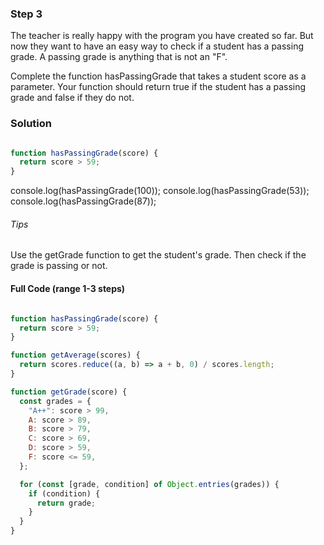 ### Step 3

The teacher is really happy with the
program you have created so far. But
now they want to have an easy way to
check if a student has a passing grade.
A passing grade is anything that is not an "F".

Complete the function hasPassingGrade
that takes a student score as a parameter.
Your function should return true if the
student has a passing grade and false if they do not.

### Solution
```js

function hasPassingGrade(score) {
  return score > 59;
}

```

console.log(hasPassingGrade(100));
console.log(hasPassingGrade(53));
console.log(hasPassingGrade(87));

###### Tips

Use the getGrade function to get the
student's grade. Then check if the
grade is passing or not.

#### Full Code (range 1-3 steps)

```js

function hasPassingGrade(score) {
  return score > 59;
}

function getAverage(scores) {
  return scores.reduce((a, b) => a + b, 0) / scores.length;
}

function getGrade(score) {
  const grades = {
    "A++": score > 99,
    A: score > 89,
    B: score > 79,
    C: score > 69,
    D: score > 59,
    F: score <= 59,
  };

  for (const [grade, condition] of Object.entries(grades)) {
    if (condition) {
      return grade;
    }
  }
}
```



